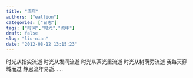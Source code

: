 ```yaml
---
title: "流年"
authors: ["eallion"]
categories: ["日志"]
tags: ["时间","时光","流年"]
draft: false
slug: "liu-nian"
date: "2012-08-12 13:15:23"
---
```


时光从指尖流逝
时光从发间流逝
时光从茶光里流逝
时光从树荫旁流逝
我每天穿城而过
静思流年易逝……
